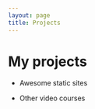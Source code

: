 ```yaml
---
layout: page
title: Projects
---
```


# My projects

* Awesome static sites

* Other video courses



